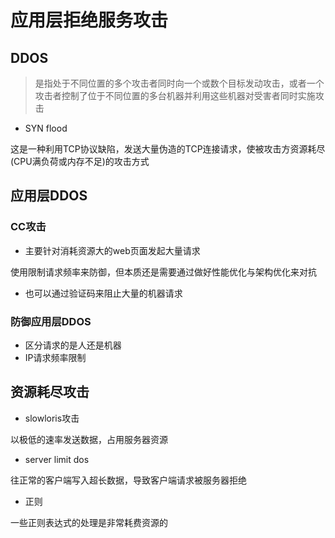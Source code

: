 # 应用层拒绝服务攻击

## DDOS

>是指处于不同位置的多个攻击者同时向一个或数个目标发动攻击，或者一个攻击者控制了位于不同位置的多台机器并利用这些机器对受害者同时实施攻击

- SYN flood

这是一种利用TCP协议缺陷，发送大量伪造的TCP连接请求，使被攻击方资源耗尽(CPU满负荷或内存不足)的攻击方式

## 应用层DDOS

### CC攻击

- 主要针对消耗资源大的web页面发起大量请求

使用限制请求频率来防御，但本质还是需要通过做好性能优化与架构优化来对抗

- 也可以通过验证码来阻止大量的机器请求

### 防御应用层DDOS

- 区分请求的是人还是机器
- IP请求频率限制

## 资源耗尽攻击

- slowloris攻击

以极低的速率发送数据，占用服务器资源

- server limit dos

往正常的客户端写入超长数据，导致客户端请求被服务器拒绝

- 正则

一些正则表达式的处理是非常耗费资源的


